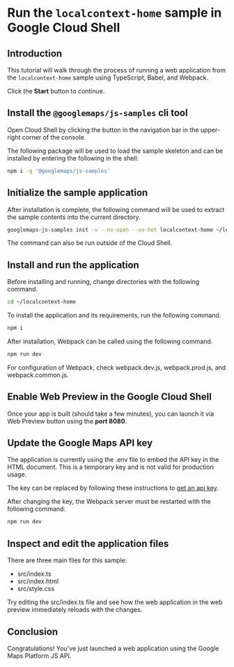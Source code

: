 # Run the `localcontext-home` sample in Google Cloud Shell

<walkthrough-tutorial-duration duration="10"/>

## Introduction

This tutorial will walk through the process of running a web application from
the `localcontext-home` sample using TypeScript, Babel, and Webpack.

Click the **Start** button to continue.

## Install the `@googlemaps/js-samples` cli tool

Open Cloud Shell by clicking the
<walkthrough-cloud-shell-icon></walkthrough-cloud-shell-icon> button in the
navigation bar in the upper-right corner of the console.

The following package will be used to load the sample skeleton and can be
installed by entering the following in the shell:

```bash
npm i -g '@googlemaps/js-samples'
```

## Initialize the sample application

After installation is complete, the following command will be used to extract
the sample contents into the current directory.

```bash
googlemaps-js-samples init -v --no-open --no-hot localcontext-home ~/localcontext-home
```

The command can also be run outside of the Cloud Shell.

## Install and run the application

Before installing and running, change directories with the following command.

```bash
cd ~/localcontext-home
```

To install the application and its requirements, run the following command.

```bash
npm i
```

After installation, Webpack can be called using the following command.

```bash
npm run dev
```

For configuration of Webpack, check
<walkthrough-editor-open-file filePath="localcontext-home/webpack.dev.js">webpack.dev.js</walkthrough-editor-open-file>,
<walkthrough-editor-open-file filePath="localcontext-home/webpack.prod.js">webpack.prod.js</walkthrough-editor-open-file>,
and
<walkthrough-editor-open-file filePath="localcontext-home/webpack.common.js">webpack.common.js</walkthrough-editor-open-file>.

## Enable Web Preview in the Google Cloud Shell

Once your app is built (should take a few minutes), you can launch it via
<walkthrough-spotlight-pointer target="cloudshell" spotlightId="devshell-web-preview-button">Web
Preview button</walkthrough-spotlight-pointer> using the **port 8080**.

## Update the Google Maps API key

The application is currently using the
<walkthrough-editor-open-file filePath="localcontext-home/.env">.env</walkthrough-editor-open-file>
file to embed the API key in the HTML document. This is a temporary key and is
not valid for production usage.

The key can be replaced by following these instructions to
[get an api key](https://developers.google.com/maps/documentation/javascript/get-api-key).

After changing the key, the Webpack server must be restarted with the following
command:

```bash
npm run dev
```

## Inspect and edit the application files

There are three main files for this sample:

*   <walkthrough-editor-open-file filePath="localcontext-home/src/index.ts">src/index.ts</walkthrough-editor-open-file>
*   <walkthrough-editor-open-file filePath="localcontext-home/src/index.html">src/index.html</walkthrough-editor-open-file>
*   <walkthrough-editor-open-file filePath="localcontext-home/src/style.css">src/style.css</walkthrough-editor-open-file>

Try editing the <walkthrough-editor-open-file filePath="localcontext-home/src/index.ts">src/index.ts</walkthrough-editor-open-file> file and see how the web application in the web preview immediately reloads with the changes.

## Conclusion

<walkthrough-conclusion-trophy></walkthrough-conclusion-trophy>

Congratulations! You've just launched a web application using the Google Maps
Platform JS API.
